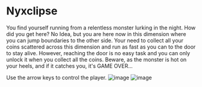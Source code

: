# Nyxclipse
You find yourself running from a relentless monster lurking in the night.
How did you get here? No Idea, but you are here now in this dimension where you can jump boundaries to the other side.
Your need to collect all your coins scattered across this dimension and run as fast as you can to the door to stay alive.
However, reaching the door is no easy task and you can only unlock it when you collect all the coins. Beware, as the monster is hot on your heels,
and if it catches you, it's GAME OVER...

Use the arrow keys to control the player.
![image](https://github.com/ireshh/Basic_Game/assets/120158384/cc8d5f79-c5e8-401c-b577-3bd436eeb333)
![image](https://github.com/ireshh/Basic_Game/assets/120158384/b6580e32-d071-4f83-9894-46c7bcac19d2)
